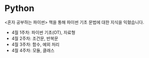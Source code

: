 # Python
<혼자 공부하는 파이썬> 책을 통해 파이썬 기초 문법에 대한 지식을 익혔습니다. 
- 4월 1주차: 파이썬 기초(OT), 자료형
- 4월 2주차: 조건문, 반복문
- 4월 3주차: 함수, 예외 처리
- 4월 4주차: 모듈, 클래스
